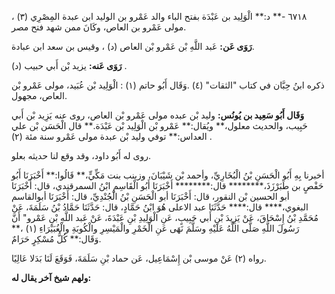 ٦٧١٨ -** د:** الْوَلِيد بن عَبْدَة بفتح الباء والد عَمْرو بن الوليد ابن عبدة المِصْرِي (٣) ، مولى عَمْرو بن العاص، وكَانَ ممن شهد فتح مصر.

**رَوَى عَن:** عَبد اللَّهِ بْن عَمْرو بْن العاص (د) ، وقيس بن سعد ابن عبادة.

**رَوَى عَنه:** يزيد بْن أَبي حبيب (د) .

ذكره ابنُ حِبَّان في كتاب "الثقات" (٤) .وَقَال أَبُو حاتم (١) : الْوَلِيد بْن عُبَيد، مولى عَمْرو بْن العاص، مجهول.

**وَقَال أَبُو سَعِيد بن يُونُس:** وليد بْن عبده مولى عَمْرو بْن العاص، روى عنه يَزِيد بْن أَبي حَبِيب، والحديث معلول،** ويُقال:** عَمْرو بْن الْوَلِيد بْن عَبْدَة.** قال الْحَسَن بْن علي العداس:** توفي وليد بْن عبدة مولى عَمْرو سنة مئة (٢) .

روى له أَبُو داود، وقد وقع لنا حديثه بعلو.

أخبرنا بِهِ أَبُو الْحَسَنِ بْنُ الْبُخَارِيِّ، وأحمد بْن شَيْبَانَ، وزينب بنت مَكِّيٍّ،** قَالُوا:** أَخْبَرَنَا أَبُو حَفْصٍ بن طَبَرْزَذَ،******** قال:******** أَخْبَرَنَا أَبُو الْقَاسِمِ ابْنُ السمرقندي، قال: أَخْبَرَنَا أبو الحسين بْن النقور، قال: أَخْبَرَنَا أبو الْحَسَنِ بْنُ الْجُنْدِيِّ، قال: أَخْبَرَنَا أبوالقاسم البغوي،**** قال:**** حَدَّثَنَا عبد الاعلى هُوَ ابْنُ حَمَّادٍ، قال: حَدَّثَنَا حَمَّادُ بْنُ سَلَمَةَ، عَنْ مُحَمَّدِ بْنُ إِسْحَاقَ، عَنْ يَزِيدَ بْنِ أَبي حَبِيبٍ، عَنِ الْوَلِيدِ بْنِ عَبْدَةَ، عَنْ عَبد اللَّهِ بْنِ عَمْرو" أَنَّ رَسُولَ اللَّهِ صَلَّى اللَّهُ عَلَيْهِ وسَلَّمَ نَهَى عَنِ الْخَمْرِ والْمَيْسِرِ والْكُوبَةِ والْغُبَيْرَاءِ (١) ،** وَقَال:** كُلُّ مُسْكِرٍ حَرَامٌ.

رواه (٢) عَنْ موسى بْن إِسْمَاعِيل، عَن حماد بْنِ سَلَمَةَ، فَوَقَعَ لَنَا بَدَلا عَالِيًا.

**ولهم شيخ آخر يقال له:**